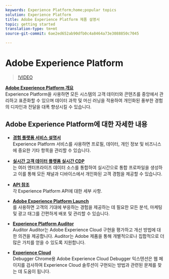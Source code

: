 ```yaml
---
keywords: Experience Platform;home;popular topics
solution: Experience Platform
title: Adobe Experience Platform 제품 설명서
topic: getting started
translation-type: tm+mt
source-git-commit: 6ae2ed652ab90dfb0c4a8464a73e3088850c7045

---
```



# Adobe Experience Platform

<!--![](/help/assets/platform-banner-1.png)-->

>[!VIDEO](https://video.tv.adobe.com/v/27361?quality=12)

**[Adobe Experience Platform 개요](https://www.adobe.io/apis/experienceplatform/home/overview.html)**<br/>Experience Platform을 사용하면 모든 시스템의 고객 데이터와 콘텐츠를 중앙에서 관리하고 표준화할 수 있으며 데이터 과학 및 머신 러닝을 적용하여 개인화된 풍부한 경험의 디자인과 전달을 대폭 향상시킬 수 있습니다.

## Adobe Experience Platform에 대한 자세한 내용

* **[경험 플랫폼 서비스 설명서](https://www.adobe.io/apis/experienceplatform/home/services.html)**<br/>Experience Platform 서비스를 사용하면 프로필, 데이터, 개인 정보 및 비즈니스에 중요한 기타 항목을 관리할 수 있습니다.

* **[실시간 고객 데이터 플랫폼 실시간 CDP](/help/rtcdp/overview.md)**<br/>는 여러 엔터프라이즈 데이터 소스를 통합하여 실시간으로 통합 프로파일을 생성하고 이를 통해 모든 채널과 디바이스에서 개인화된 고객 경험을 제공할 수 있습니다.

* **[API 참조](https://www.adobe.io/apis/experienceplatform/home/api-reference.html)**<br/>각 Experience Platform API에 대한 세부 사항.

* **[Adobe Experience Platform Launch](https://docs.adobe.com/content/help/en/launch/using/overview.html)**<br/>를 사용하면 고객의 기대에 부응하는 경험을 제공하는 데 필요한 모든 분석, 마케팅 및 광고 태그를 간편하게 배포 및 관리할 수 있습니다.

* **[Experience Platform Auditor](https://docs.adobe.com/content/help/en/auditor/using/overview.html)**<br/>Auditor Auditor는 Adobe Experience Cloud 구현을 평가하고 개선 방법에 대한 의견을 제공합니다. Auditor는 Adobe 제품을 통해 개별적으로나 집합적으로 더 많은 가치를 얻을 수 있도록 지원합니다.

* **[Experience Cloud](https://docs.adobe.com/content/help/en/debugger/using/experience-cloud-debugger.html)**<br/>Debugger Chrome용 Adobe Experience Cloud Debugger 익스텐션은 웹 페이지를 검사하여 Experience Cloud 솔루션이 구현되는 방법과 관련된 문제를 찾는 데 도움이 됩니다.


